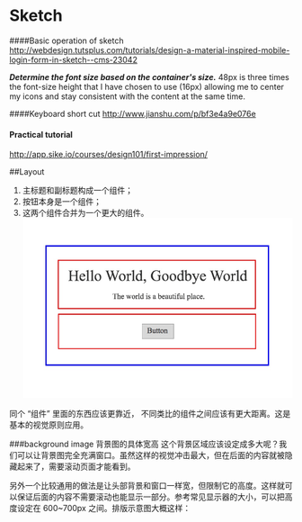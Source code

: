# Sketch

####Basic operation of sketch
http://webdesign.tutsplus.com/tutorials/design-a-material-inspired-mobile-login-form-in-sketch--cms-23042


***Determine the font size based on the container's size.***
48px is three times the font-size height that I have chosen to use (16px) allowing me to center my icons and stay consistent with the content at the same time.

####Keyboard short cut
http://www.jianshu.com/p/bf3e4a9e076e

#### Practical tutorial
http://app.sike.io/courses/design101/first-impression/




##Layout

1. 主标题和副标题构成一个组件；
2. 按钮本身是一个组件；
3. 这两个组件合并为一个更大的组件。
![](imgs/hero-content-layout-grouping.jpg)

同个 “组件” 里面的东西应该更靠近， 不同类比的组件之间应该有更大距离。这是基本的视觉原则应用。


###background image
背景图的具体宽高
这个背景区域应该设定成多大呢？我们可以让背景图完全充满窗口。虽然这样的视觉冲击最大，但在后面的内容就被隐藏起来了，需要滚动页面才能看到。

另外一个比较通用的做法是让头部背景和窗口一样宽，但限制它的高度。这样就可以保证后面的内容不需要滚动也能显示一部分。参考常见显示器的大小，可以把高度设定在 600~700px 之间。排版示意图大概这样：


